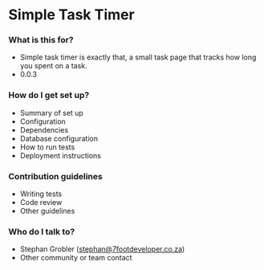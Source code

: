 # Simple Task Timer #

### What is this for? ###

* Simple task timer is exactly that, a small task page that tracks how long you spent on a task.
* 0.0.3

### How do I get set up? ###

* Summary of set up
* Configuration
* Dependencies
* Database configuration
* How to run tests
* Deployment instructions

### Contribution guidelines ###

* Writing tests
* Code review
* Other guidelines

### Who do I talk to? ###

* Stephan Grobler (stephan@7footdeveloper.co.za)
* Other community or team contact



